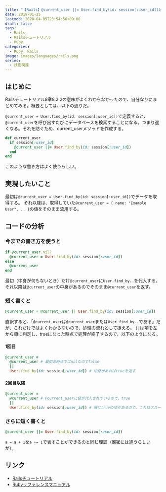 ```yaml
---
title: "【Rails】@current_user ||= User.find_by(id: session[:user_id])という書き方について"
date: 2019-01-25
lastmod: 2020-04-05T23:54:56+09:00
draft: false
tags:
  - Rails
  - Railsチュートリアル
  - Ruby
categories:
  - Ruby, Rails
image: images/languages/rails.png
series:
  - 技術関連
---
```


## はじめに

Railsチュートリアル8章8.2.2の意味がよくわからなかったので、自分なりにまとめてみる。概要としては、以下の通りだ。

`@current_user = User.find_by(id: session[:user_id])`で定義すると、`@current_user`を呼び出すたびにデータベースを検索することになる。つまり遅くなる。それを防ぐため、current_userメソッドを作成する。

```ruby
def current_user
  if session[:user_id]
    @current_user ||= User.find_by(id: session[:user_id])
  end
end
```

このような書き方はよく使うらしい。

## 実現したいこと

最初は`@current_user = User.find_by(id: session[:user_id])`でデータを取得する。
それ以降は、取得していた`@current_user = { name: "Example User", .. }`の値をそのまま流用する。

## コードの分析

### 今までの書き方を使うと

```ruby
if @current_user.nil?
  @current_user = User.find_by(id: session[:user_id])
else
  @current_user
end
```

最初（中身が何もないとき）だけ`@current_user`に`User.find_by..`を代入する。
それ以降は`@current_user`の中身があるのでそのまま`@current_user`を返す。

### 短く書くと

```ruby
@current_user = @current_user || User.find_by(id: session[:user_id])
```

直訳すると、「`@current_user`は`@current_user`または`User.find_by..`である」だが、これだけではよくわからないので、処理の流れとして捉える。
`||`は項を左から順に判定し、trueになった時点で処理が終了するので、以下のようになる。

#### 1回目

```ruby
@current_user =
  @current_user # 最初の時点ではnilなのでfalse
  ||
  User.find_by(id: session[:user_id]) # 中身があればtrueを返す
```

#### 2回目以降

```ruby
@current_user =
  @current_user # @current_userに値が代入されているので、true
  ||
  User.find_by(id: session[:user_id]) # 既にtrueの項があるので、これはスルーされる
```

### さらに短く書くと

```ruby
@current_user ||= User.find_by(id: session[:user_id])
```

`a = a + 1`を`a += 1`で表すことができるのと同じ理論（厳密には違うらしいが）。

## リンク

- [Railsチュートリアル](https://railstutorial.jp/chapters/basic_login?version=5.1#sec-current_user)
- [Rubyリファレンスマニュアル](https://docs.ruby-lang.org/ja/2.5.0/doc/spec=2foperator.html#selfassign)

